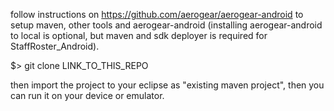 follow instructions on https://github.com/aerogear/aerogear-android to setup maven, other tools and aerogear-android (installing aerogear-android to local is optional, but maven and sdk deployer is required for StaffRoster_Android).

$> git clone LINK_TO_THIS_REPO

then import the project to your eclipse as "existing maven project", then you can run it on your device or emulator.
